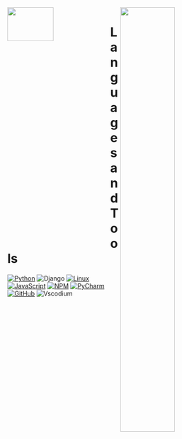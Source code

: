 <img align="right" src="https://github-readme-stats.vercel.app/api?username=rahimov27&show_icons=true&theme=merko" width="49.5%"/>
<img align="left" src="https://github-readme-stats.vercel.app/api/top-langs/?username=rahimov27&layout=compact&theme=tokyonight" width="45.5%" height="14%"/>

# Languages and Tools
[![Python](https://img.shields.io/badge/-Python-090909??style=plastic&logo=python)](https://www.python.org/)
![Django](https://img.shields.io/badge/-Django-0aad48?style=flat-square&logo=Django)
[![Linux](https://img.shields.io/badge/-Linux-090909??style=plastic&logo=linux)](https://ru.wikipedia.org/wiki/Linux)
[![JavaScript](https://img.shields.io/badge/-JavaScript-090909??style=plastic&logo=javascript)](https://ru.wikipedia.org/wiki/JavaScript)
[![NPM](https://img.shields.io/badge/-NPM-090909??style=plastic&logo=nodedotjs)](https://www.npmjs.com/)
[![PyCharm](https://img.shields.io/badge/-PyCharm-090909??style=plastic&logo=pycharm)](https://www.jetbrains.com/ru-ru/pycharm/)
[![GitHub](https://img.shields.io/badge/-GitHub-090909?style=plastic&logo=github)](https://github.com/ShairbekovBakyt)
![Vscodium](https://img.shields.io/badge/-VScodium-090909?style=plastic&logo=VisualStudio)
